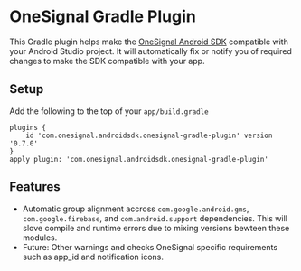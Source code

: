 OneSignal Gradle Plugin
====================================

This Gradle plugin helps make the [OneSignal Android SDK](https://github.com/OneSignal/OneSignal-Android-SDK) compatible with your Android Studio project. It will automatically fix or notify you of required changes to make the SDK compatible with your app.

## Setup
Add the following to the top of your `app/build.gradle`
```Gradle
plugins {
    id 'com.onesignal.androidsdk.onesignal-gradle-plugin' version '0.7.0'
}
apply plugin: 'com.onesignal.androidsdk.onesignal-gradle-plugin'
```

## Features
- Automatic group alignment accross `com.google.android.gms`, `com.google.firebase`, and `com.android.support` dependencies. This will slove compile and runtime errors due to mixing versions bewteen these modules.
- Future: Other warnings and checks OneSignal specific requirements such as app_id and notification icons.